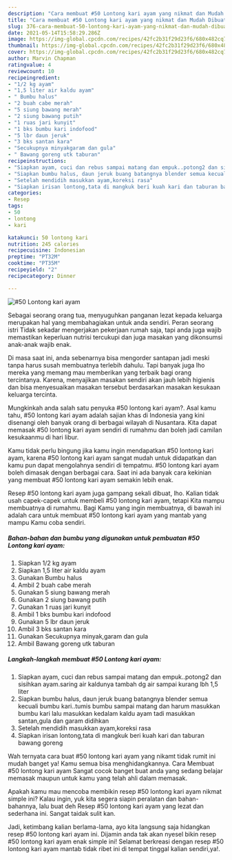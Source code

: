 ```yaml
---
description: "Cara membuat #50 Lontong kari ayam yang nikmat dan Mudah Dibuat"
title: "Cara membuat #50 Lontong kari ayam yang nikmat dan Mudah Dibuat"
slug: 376-cara-membuat-50-lontong-kari-ayam-yang-nikmat-dan-mudah-dibuat
date: 2021-05-14T15:58:29.286Z
image: https://img-global.cpcdn.com/recipes/42fc2b31f29d23f6/680x482cq70/50-lontong-kari-ayam-foto-resep-utama.jpg
thumbnail: https://img-global.cpcdn.com/recipes/42fc2b31f29d23f6/680x482cq70/50-lontong-kari-ayam-foto-resep-utama.jpg
cover: https://img-global.cpcdn.com/recipes/42fc2b31f29d23f6/680x482cq70/50-lontong-kari-ayam-foto-resep-utama.jpg
author: Marvin Chapman
ratingvalue: 4
reviewcount: 10
recipeingredient:
- "1/2 kg ayam"
- "1,5 liter air kaldu ayam"
- " Bumbu halus"
- "2 buah cabe merah"
- "5 siung bawang merah"
- "2 siung bawang putih"
- "1 ruas jari kunyit"
- "1 bks bumbu kari indofood"
- "5 lbr daun jeruk"
- "3 bks santan kara"
- "Secukupnya minyakgaram dan gula"
- " Bawang goreng utk taburan"
recipeinstructions:
- "Siapkan ayam, cuci dan rebus sampai matang dan empuk..potong2 dan sisihkan ayam.saring air kaldunya tambah dg air sampai kurang lbh 1,5 liter"
- "Siapkan bumbu halus, daun jeruk buang batangnya blender semua kecuali bumbu kari..tumis bumbu sampai matang dan harum masukkan bumbu kari lalu masukkan kedalam kaldu ayam tadi masukkan santan,gula dan garam didihkan"
- "Setelah mendidih masukkan ayam,koreksi rasa"
- "Siapkan irisan lontong,tata di mangkuk beri kuah kari dan taburan bawang goreng"
categories:
- Resep
tags:
- 50
- lontong
- kari

katakunci: 50 lontong kari 
nutrition: 245 calories
recipecuisine: Indonesian
preptime: "PT32M"
cooktime: "PT35M"
recipeyield: "2"
recipecategory: Dinner

---
```



![#50 Lontong kari ayam](https://img-global.cpcdn.com/recipes/42fc2b31f29d23f6/680x482cq70/50-lontong-kari-ayam-foto-resep-utama.jpg)

Sebagai seorang orang tua, menyuguhkan panganan lezat kepada keluarga merupakan hal yang membahagiakan untuk anda sendiri. Peran seorang istri Tidak sekadar mengerjakan pekerjaan rumah saja, tapi anda juga wajib memastikan keperluan nutrisi tercukupi dan juga masakan yang dikonsumsi anak-anak wajib enak.

Di masa  saat ini, anda sebenarnya bisa mengorder santapan jadi meski tanpa harus susah membuatnya terlebih dahulu. Tapi banyak juga lho mereka yang memang mau memberikan yang terbaik bagi orang tercintanya. Karena, menyajikan masakan sendiri akan jauh lebih higienis dan bisa menyesuaikan masakan tersebut berdasarkan masakan kesukaan keluarga tercinta. 



Mungkinkah anda salah satu penyuka #50 lontong kari ayam?. Asal kamu tahu, #50 lontong kari ayam adalah sajian khas di Indonesia yang kini disenangi oleh banyak orang di berbagai wilayah di Nusantara. Kita dapat memasak #50 lontong kari ayam sendiri di rumahmu dan boleh jadi camilan kesukaanmu di hari libur.

Kamu tidak perlu bingung jika kamu ingin mendapatkan #50 lontong kari ayam, karena #50 lontong kari ayam sangat mudah untuk didapatkan dan kamu pun dapat mengolahnya sendiri di tempatmu. #50 lontong kari ayam boleh dimasak dengan berbagai cara. Saat ini ada banyak cara kekinian yang membuat #50 lontong kari ayam semakin lebih enak.

Resep #50 lontong kari ayam juga gampang sekali dibuat, lho. Kalian tidak usah capek-capek untuk membeli #50 lontong kari ayam, tetapi Kita mampu membuatnya di rumahmu. Bagi Kamu yang ingin membuatnya, di bawah ini adalah cara untuk membuat #50 lontong kari ayam yang mantab yang mampu Kamu coba sendiri.

<!--inarticleads1-->

##### Bahan-bahan dan bumbu yang digunakan untuk pembuatan #50 Lontong kari ayam:

1. Siapkan 1/2 kg ayam
1. Siapkan 1,5 liter air kaldu ayam
1. Gunakan  Bumbu halus
1. Ambil 2 buah cabe merah
1. Gunakan 5 siung bawang merah
1. Gunakan 2 siung bawang putih
1. Gunakan 1 ruas jari kunyit
1. Ambil 1 bks bumbu kari indofood
1. Gunakan 5 lbr daun jeruk
1. Ambil 3 bks santan kara
1. Gunakan Secukupnya minyak,garam dan gula
1. Ambil  Bawang goreng utk taburan




<!--inarticleads2-->

##### Langkah-langkah membuat #50 Lontong kari ayam:

1. Siapkan ayam, cuci dan rebus sampai matang dan empuk..potong2 dan sisihkan ayam.saring air kaldunya tambah dg air sampai kurang lbh 1,5 liter
1. Siapkan bumbu halus, daun jeruk buang batangnya blender semua kecuali bumbu kari..tumis bumbu sampai matang dan harum masukkan bumbu kari lalu masukkan kedalam kaldu ayam tadi masukkan santan,gula dan garam didihkan
1. Setelah mendidih masukkan ayam,koreksi rasa
1. Siapkan irisan lontong,tata di mangkuk beri kuah kari dan taburan bawang goreng




Wah ternyata cara buat #50 lontong kari ayam yang nikamt tidak rumit ini mudah banget ya! Kamu semua bisa menghidangkannya. Cara Membuat #50 lontong kari ayam Sangat cocok banget buat anda yang sedang belajar memasak maupun untuk kamu yang telah ahli dalam memasak.

Apakah kamu mau mencoba membikin resep #50 lontong kari ayam nikmat simple ini? Kalau ingin, yuk kita segera siapin peralatan dan bahan-bahannya, lalu buat deh Resep #50 lontong kari ayam yang lezat dan sederhana ini. Sangat taidak sulit kan. 

Jadi, ketimbang kalian berlama-lama, ayo kita langsung saja hidangkan resep #50 lontong kari ayam ini. Dijamin anda tak akan nyesel bikin resep #50 lontong kari ayam enak simple ini! Selamat berkreasi dengan resep #50 lontong kari ayam mantab tidak ribet ini di tempat tinggal kalian sendiri,ya!.

